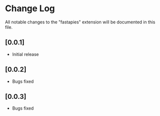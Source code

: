 # Change Log

All notable changes to the "fastapies" extension will be documented in this file.


## [0.0.1]

- Initial release


## [0.0.2]

- Bugs fixed


## [0.0.3]

- Bugs fixed